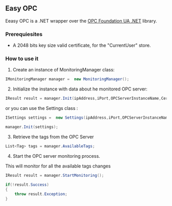 
## Easy OPC
Eeasy OPC is a .NET wrapper over the [OPC Foundation UA .NET](https://github.com/OPCFoundation/UA-.NET) library.


### Prerequiesites
- A 2048 bits key size valid certificate, for the "CurrentUser" store.


### How to use it

1. Create an instance of MonitoringManager class:

```C#
IMonitoringManager manager =  new MonitoringManager();
```

2. Initialize the instance with data about he monitored OPC server:

```C#
IResult result = manager.Init(ipAddress,iPort,OPCServerInstanceName,CertificateName);
```

 or you can use the Settings class :

```C#
ISettings settings =  new Settings(ipAddress,iPort,OPCServerInstanceName,CertificateName);

manager.Init(settings);
```
3. Retrieve the tags from the OPC Server

```C#
List<Tag> tags = manager.AvailableTags;	
```


4. Start the OPC server monitoring process. 

This will monitor for all the available tags changes

```C#
IResult result = manager.StartMonitoring();

if(!result.Success)
{ 
 	throw result.Exception;
}
```



